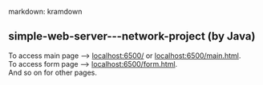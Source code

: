 markdown: kramdown

## simple-web-server---network-project (by Java)

To access main page --> [localhost:6500/](http://localhost:6500/) or [localhost:6500/main.html](http://localhost:6500/main.html).  
To access form page --> [localhost:6500/form.html](http://localhost:6500/form.html).  
And so on for other pages.  


